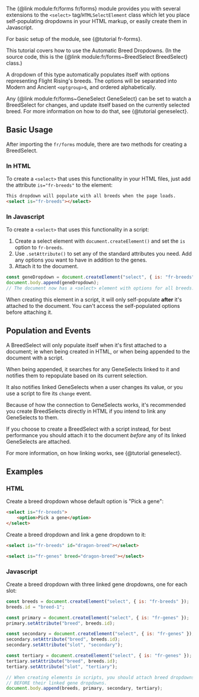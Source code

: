 
The {@link module:fr/forms fr/forms} module provides you with several extensions to the `<select>` tag/`HTMLSelectElement` class which let you place self-populating dropdowns in your HTML markup, or easily create them in Javascript.

For basic setup of the module, see {@tutorial fr-forms}.

This tutorial covers how to use the Automatic Breed Dropdowns. (In the source code, this is the {@link module:fr/forms~BreedSelect BreedSelect} class.)

A dropdown of this type automatically populates itself with options representing Flight Rising's breeds. The options will be separated into Modern and Ancient `<optgroup>`s, and ordered alphabetically.

Any {@link module:fr/forms~GeneSelect GeneSelect} can be set to watch a BreedSelect for changes, and update itself based on the currently selected breed. For more information on how to do that, see {@tutorial geneselect}.

## Basic Usage

After importing the `fr/forms` module, there are two methods for creating a BreedSelect.

### In HTML

To create a `<select>` that uses this functionality in your HTML files, just add the attribute `is="fr-breeds"` to the element:
```html
This dropdown will populate with all breeds when the page loads.
<select is="fr-breeds"></select>
```

### In Javascript

To create a `<select>` that uses this functionality in a script:
1. Create a select element with `document.createElement()` and set the `is` option to `fr-breeds`.
2. Use `.setAttribute()` to set any of the standard attributes you need. Add any options you want to have in addition to the genes.
3. Attach it to the document.

```js
const geneDropdown = document.createElement("select", { is: "fr-breeds" });
document.body.append(geneDropdown);
// The document now has a <select> element with options for all breeds.
```
<p class="note">
When creating this element in a script, it will only self-populate <strong>after</strong> it's attached to the document. You can't access the self-populated options before attaching it.
</p>

## Population and Events

A BreedSelect will only populate itself when it's first attached to a document; ie when being created in HTML, or when being appended to the document with a script.

When being appended, it searches for any GeneSelects linked to it and notifies them to repopulate based on its current selection.

It also notifies linked GeneSelects when a user changes its value, or you use a script to fire its `change` event.

Because of how the connection to GeneSelects works, it's recommended you create BreedSelects directly in HTML if you intend to link any GeneSelects to them.

If you choose to create a BreedSelect with a script instead, for best performance you should attach it to the document *before* any of its linked GeneSelects are attached.

For more information, on how linking works, see {@tutorial geneselect}.

## Examples

### HTML

Create a breed dropdown whose default option is "Pick a gene":
```html
<select is="fr-breeds">
    <option>Pick a gene</option>
</select>
```

Create a breed dropdown and link a gene dropdown to it:
```html
<select is="fr-breeds" id="dragon-breed"></select>

<select is="fr-genes" breed="dragon-breed"></select>
```

### Javascript

Create a breed dropdown with three linked gene dropdowns, one for each slot:
```js
const breeds = document.createElement("select", { is: "fr-breeds" });
breeds.id = "breed-1";

const primary = document.createElement("select", { is: "fr-genes" });
primary.setAttribute("breed", breeds.id);

const secondary = document.createElement("select", { is: "fr-genes" });
secondary.setAttribute("breed", breeds.id);
secondary.setAttribute("slot", "secondary");

const tertiary = document.createElement("select", { is: "fr-genes" });
tertiary.setAttribute("breed", breeds.id);
tertiary.setAttribute("slot", "tertiary");

// When creating elements in scripts, you should attach breed dropdowns to the document
// BEFORE their linked gene dropdowns.
document.body.append(breeds, primary, secondary, tertiary);
```
